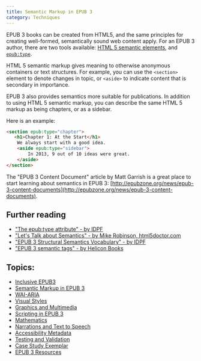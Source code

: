 ```yaml
---
title: Semantic Markup in EPUB 3
category: Techniques
---
```


EPUB 3 books can be created from HTML5, and the same principles for creating well-formed, semantically sound web
content apply. For an EPUB 3 author, there are two tools available:
[HTML 5 semantic elements](https://developer.mozilla.org/en/docs/Web/HTML/Element), and [`epub:type`](http://www.idpf.org/accessibility/guidelines/content/semantics/epub-type.php).

HTML 5 semantic markup gives meaning to otherwise anonymous containers or text structures. For example, you can use the
`<section>` element to denote changes in topic, or `<aside>` to indicate content that is secondary in importance.

EPUB 3 also provides semantics more suitable for publications. In addition to using HTML 5 semantic markup, you can
describe the same HTML 5 markup as being chapters, or as a sidebar.

Here is an example:

```html
<section epub:type="chapter">
   <h1>Chapter 1: At the Start</h1>
    We always start with a good idea.
    <aside epub:type="sidebar">
        In 2013, 9 out of 10 ideas were great.
    </aside>
</section>
```

The "EPUB 3 Content Document" article by Matt Garrish is a great place to start learning about semantics in EPUB 3:
[http://epubzone.org/news/epub-3-content-documents](http://epubzone.org/news/epub-3-content-documents).

## Further reading

* ["The epub:type attribute" - by IDPF](http://www.idpf.org/accessibility/guidelines/content/semantics/epub-type.php)
* ["Let's Talk about Semantics" - by Mike Robinson, html5doctor.com](http://html5doctor.com/lets-talk-about-semantics/)
* ["EPUB 3 Structural Semantics Vocabulary" - by IDPF](http://www.idpf.org/epub/vocab/structure/)
* ["EPUB 3 semantic tags" - by Helicon Books](http://www.heliconbooks.com/article/epub3sem)

## Topics:

* [Inclusive EPUB3](/InclusiveEPUB3.html)
* [Semantic Markup in EPUB 3](/SemanticMarkupInEPUB3.html)
* [WAI-ARIA](/WAI-ARIA.html)
* [Visual Styles](/VisualStyles.html)
* [Graphics and Multimedia](/GraphicsAndMultimedia.html)
* [Scripting in EPUB 3](/ScriptingInEPUB3.html)
* [Mathematics](/Mathematics.html)
* [Narrations and Text to Speech](/NarrationsAndTextToSpeech.html)
* [Accessibility Metadata](/AccessibilityMetadata.html)
* [Testing and Validation](/TestingAndValidation.html)
* [Case Study Exemplar](/CaseStudyExemplar.html)
* [EPUB 3 Resources](/EPUB3Resources.html)
